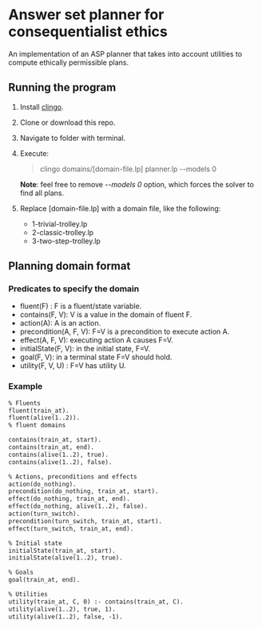 # Answer set planner for consequentialist ethics
An implementation of an ASP planner that takes into account utilities to compute ethically permissible plans.

## Running the program

1. Install [clingo](https://github.com/potassco/clingo).

2. Clone or download this repo.

3. Navigate to folder with terminal.

4. Execute: 
    
    > clingo domains/[domain-file.lp] planner.lp --models 0 
    
    **Note**: feel free to remove *--models 0* option, which forces the solver to find all plans.
    
5. Replace [domain-file.lp] with a domain file, like the following:

   - 1-trivial-trolley.lp
   - 2-classic-trolley.lp
   - 3-two-step-trolley.lp

## Planning domain format

### Predicates to specify the domain

- fluent(F) : F is a fluent/state variable.
- contains(F, V): V is a value in the domain of fluent F. 
- action(A): A is an action.
- precondition(A, F, V): F=V is a precondition to execute action A.
- effect(A, F, V): executing action A causes F=V.
- initialState(F, V): in the initial state, F=V.
- goal(F, V): in a terminal state F=V should hold.
- utility(F, V, U) : F=V has utility U.

### Example

```asp
% Fluents
fluent(train_at).
fluent(alive(1..2)).
% fluent domains

contains(train_at, start). 
contains(train_at, end).
contains(alive(1..2), true).
contains(alive(1..2), false).

% Actions, preconditions and effects
action(do_nothing).
precondition(do_nothing, train_at, start).
effect(do_nothing, train_at, end).
effect(do_nothing, alive(1..2), false).
action(turn_switch).
precondition(turn_switch, train_at, start).
effect(turn_switch, train_at, end).

% Initial state
initialState(train_at, start).
initialState(alive(1..2), true).

% Goals
goal(train_at, end).

% Utilities
utility(train_at, C, 0) :- contains(train_at, C).
utility(alive(1..2), true, 1).
utility(alive(1..2), false, -1).
```